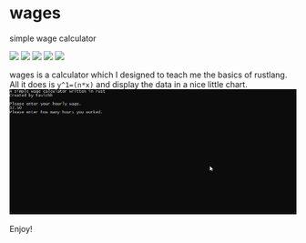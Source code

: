 # wages
simple wage calculator

![](https://travis-ci.com/tavichh/wages.svg?branch=master)
![](https://img.shields.io/discord/266370506591043585)
![](https://img.shields.io/github/repo-size/tavichh/wages)
![](https://img.shields.io/github/last-commit/tavichh/wages)
![](https://img.shields.io/github/issues-raw/tavichh/wages)

wages is a calculator which I designed to teach me the basics of rustlang. All it does is `y^1=(n*x)` and display the data in a nice little chart. 
![](img\main.gif)

Enjoy!
